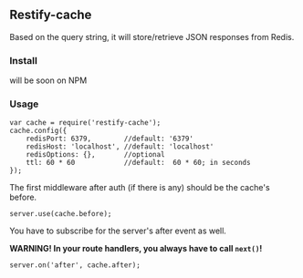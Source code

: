 Restify-cache
-------------
Based on the query string, it will store/retrieve JSON responses from Redis.

### Install ###

will be soon on NPM

### Usage ###

```
var cache = require('restify-cache');
cache.config({
    redisPort: 6379,        //default: '6379'
    redisHost: 'localhost', //default: 'localhost'
    redisOptions: {},       //optional
    ttl: 60 * 60            //default:  60 * 60; in seconds
});
```

The first middleware after auth (if there is any) should be the cache's before.

```
server.use(cache.before);
```

You have to subscribe for the server's after event as well.

__WARNING! In your route handlers, you always have to call `next()`!__

```
server.on('after', cache.after);
```